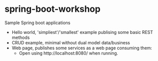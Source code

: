 # spring-boot-workshop

Sample Spring boot applications

* Hello world, 'simpliest'/'smallest' example publising some basic REST methods
* CRUD example, minimal without dual model data/business
* Web page, publishes some services as a web page consuming them:
    - Open using http://localhost:8080/ when running.
